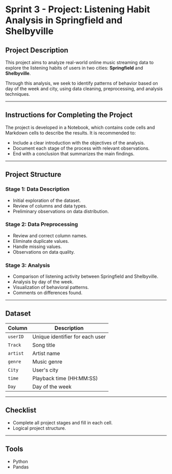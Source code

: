 # Sprint 3 - Project: Listening Habit Analysis in Springfield and Shelbyville

## Project Description

This project aims to analyze real-world online music streaming data to explore the listening habits of users in two cities: **Springfield** and **Shelbyville**.

Through this analysis, we seek to identify patterns of behavior based on day of the week and city, using data cleaning, preprocessing, and analysis techniques.

---

## Instructions for Completing the Project

The project is developed in a Notebook, which contains code cells and Markdown cells to describe the results. It is recommended to:

- Include a clear introduction with the objectives of the analysis.
- Document each stage of the process with relevant observations.
- End with a conclusion that summarizes the main findings.

---

## Project Structure

### Stage 1: Data Description

- Initial exploration of the dataset.
- Review of columns and data types.
- Preliminary observations on data distribution.

### Stage 2: Data Preprocessing

- Review and correct column names.
- Eliminate duplicate values.
- Handle missing values.
- Observations on data quality.

### Stage 3: Analysis

- Comparison of listening activity between Springfield and Shelbyville.
- Analysis by day of the week.
- Visualization of behavioral patterns.
- Comments on differences found.

---

## Dataset

| Column | Description |
|-----------|-------------|
| `userID` | Unique identifier for each user |
| `Track` | Song title |
| `artist` | Artist name |
| `genre` | Music genre |
| `City` | User's city |
| `time` | Playback time (HH:MM:SS) |
| `Day` | Day of the week |

---

## Checklist
- Complete all project stages and fill in each cell.
- Logical project structure.

---

## Tools
- Python
- Pandas
